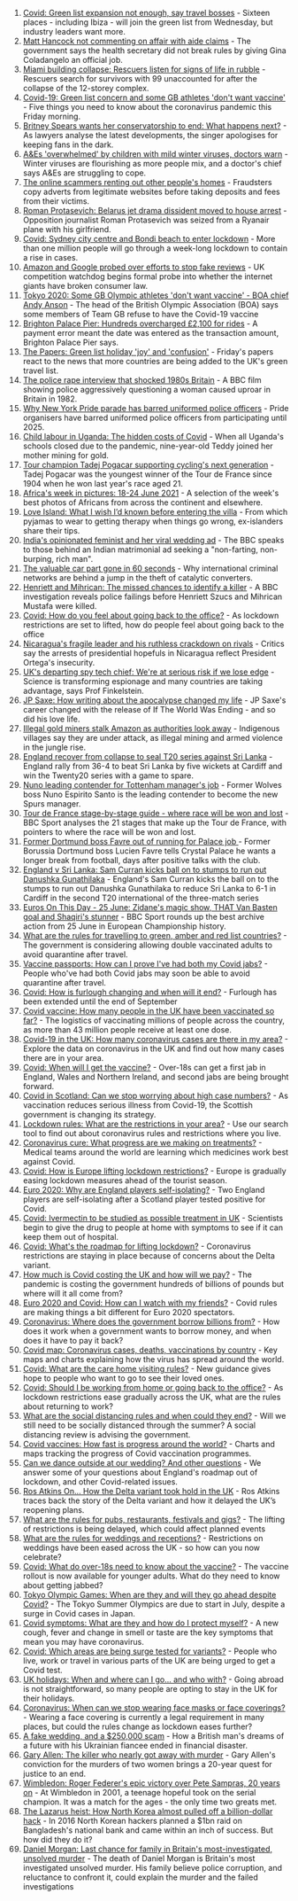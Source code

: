 1. [Covid: Green list expansion not enough, say travel bosses](https://www.bbc.co.uk/news/uk-57606348) - Sixteen places - including Ibiza - will join the green list from Wednesday, but industry leaders want more.
2. [Matt Hancock not commenting on affair with aide claims](https://www.bbc.co.uk/news/uk-politics-57608716) - The government says the health secretary did not break rules by giving Gina Coladangelo an official job.
3. [Miami building collapse: Rescuers listen for signs of life in rubble](https://www.bbc.co.uk/news/world-us-canada-57606232) - Rescuers search for survivors with 99 unaccounted for after the collapse of the 12-storey complex.
4. [Covid-19: Green list concern and some GB athletes 'don't want vaccine'](https://www.bbc.co.uk/news/uk-57594822) - Five things you need to know about the coronavirus pandemic this Friday morning.
5. [Britney Spears wants her conservatorship to end: What happens next?](https://www.bbc.co.uk/news/entertainment-arts-57608147) - As lawyers analyse the latest developments, the singer apologises for keeping fans in the dark.
6. [A&Es 'overwhelmed' by children with mild winter viruses, doctors warn](https://www.bbc.co.uk/news/health-57583733) - Winter viruses are flourishing as more people mix, and a doctor's chief says A&Es are struggling to cope.
7. [The online scammers renting out other people's homes](https://www.bbc.co.uk/news/uk-england-dorset-57599056) - Fraudsters copy adverts from legitimate websites before taking deposits and fees from their victims.
8. [Roman Protasevich: Belarus jet drama dissident moved to house arrest](https://www.bbc.co.uk/news/world-europe-57607580) - Opposition journalist Roman Protasevich was seized from a Ryanair plane with his girlfriend.
9. [Covid: Sydney city centre and Bondi beach to enter lockdown](https://www.bbc.co.uk/news/world-australia-57590969) - More than one million people will go through a week-long lockdown to contain a rise in cases.
10. [Amazon and Google probed over efforts to stop fake reviews](https://www.bbc.co.uk/news/business-57608138) - UK competition watchdog begins formal probe into whether the internet giants have broken consumer law.
11. [Tokyo 2020: Some GB Olympic athletes 'don't want vaccine' - BOA chief Andy Anson](https://www.bbc.co.uk/sport/olympics/57604425) - The head of the British Olympic Association (BOA) says some members of Team GB refuse to have the Covid-19 vaccine
12. [Brighton Palace Pier: Hundreds overcharged £2,100 for rides](https://www.bbc.co.uk/news/uk-england-sussex-57600702) - A payment error meant the date was entered as the transaction amount, Brighton Palace Pier says.
13. [The Papers: Green list holiday 'joy' and 'confusion'](https://www.bbc.co.uk/news/blogs-the-papers-57605601) - Friday's papers react to the news that more countries are being added to the UK's green travel list.
14. [The police rape interview that shocked 1980s Britain](https://www.bbc.co.uk/news/stories-57485617) - A BBC film showing police aggressively questioning a woman caused uproar in Britain in 1982.
15. [Why New York Pride parade has barred uniformed police officers](https://www.bbc.co.uk/news/world-us-canada-57601209) - Pride organisers have barred uniformed police officers from participating until 2025.
16. [Child labour in Uganda: The hidden costs of Covid](https://www.bbc.co.uk/news/world-africa-57600657) - When all Uganda's schools closed due to the pandemic, nine-year-old Teddy joined her mother mining for gold.
17. [Tour champion Tadej Pogacar supporting cycling's next generation](https://www.bbc.co.uk/news/world-europe-57605451) - Tadej Pogacar was the youngest winner of the Tour de France since 1904 when he won last year's race aged 21.
18. [Africa's week in pictures: 18-24 June 2021](https://www.bbc.co.uk/news/world-africa-57597769) - A selection of the week's best photos of Africans from across the continent and elsewhere.
19. [Love Island: What I wish I’d known before entering the villa](https://www.bbc.co.uk/news/newsbeat-57586214) - From which pyjamas to wear to getting therapy when things go wrong, ex-islanders share their tips.
20. [India's opinionated feminist and her viral wedding ad](https://www.bbc.co.uk/news/world-asia-india-57563720) - The BBC speaks to those behind an Indian matrimonial ad seeking a "non-farting, non-burping, rich man".
21. [The valuable car part gone in 60 seconds](https://www.bbc.co.uk/news/business-57542144) - Why international criminal networks are behind a jump in the theft of catalytic converters.
22. [Henriett and Mihrican: The missed chances to identify a killer](https://www.bbc.co.uk/news/uk-57597749) - A BBC investigation reveals police failings before Henriett Szucs and Mihrican Mustafa were killed.
23. [Covid: How do you feel about going back to the office?](https://www.bbc.co.uk/news/business-57427005) - As lockdown restrictions are set to lifted, how do people feel about going back to the office
24. [Nicaragua's fragile leader and his ruthless crackdown on rivals](https://www.bbc.co.uk/news/world-latin-america-57594114) - Critics say the arrests of presidential hopefuls in Nicaragua reflect President Ortega's insecurity.
25. [UK's departing spy tech chief: We're at serious risk if we lose edge](https://www.bbc.co.uk/news/uk-57517603) - Science is transforming espionage and many countries are taking advantage, says Prof Finkelstein.
26. [JP Saxe: How writing about the apocalypse changed my life](https://www.bbc.co.uk/news/entertainment-arts-57565981) - JP Saxe's career changed with the release of If The World Was Ending - and so did his love life.
27. [Illegal gold miners stalk Amazon as authorities look away](https://www.bbc.co.uk/news/world-latin-america-57157017) - Indigenous villages say they are under attack, as illegal mining and armed violence in the jungle rise.
28. [England recover from collapse to seal T20 series against Sri Lanka](https://www.bbc.co.uk/sport/cricket/57605253) - England rally from 36-4 to beat Sri Lanka by five wickets at Cardiff and win the Twenty20 series with a game to spare.
29. [Nuno leading contender for Tottenham manager's job](https://www.bbc.co.uk/sport/football/57604428) - Former Wolves boss Nuno Espirito Santo is the leading contender to become the new Spurs manager.
30. [Tour de France stage-by-stage guide - where race will be won and lost](https://www.bbc.co.uk/sport/cycling/57552417) - BBC Sport analyses the 21 stages that make up the Tour de France, with pointers to where the race will be won and lost.
31. [Former Dortmund boss Favre out of running for Palace job ](https://www.bbc.co.uk/sport/football/57607981) - Former Borussia Dortmund boss Lucien Favre tells Crystal Palace he wants a longer break from football, days after positive talks with the club.
32. [England v Sri Lanka: Sam Curran kicks ball on to stumps to run out Danushka Gunathilaka](https://www.bbc.co.uk/sport/av/cricket/57603750) - England's Sam Curran kicks the ball on to the stumps to run out Danushka Gunathilaka to reduce Sri Lanka to 6-1 in Cardiff in the second T20 international of the three-match series
33. [Euros On This Day - 25 June: Zidane's magic show, THAT Van Basten goal and Shaqiri's stunner](https://www.bbc.co.uk/sport/av/football/53173396) - BBC Sport rounds up the best archive action from 25 June in European Championship history.
34. [What are the rules for travelling to green, amber and red list countries?](https://www.bbc.co.uk/news/explainers-52544307) - The government is considering allowing double vaccinated adults to avoid quarantine after travel.
35. [Vaccine passports: How can I prove I've had both my Covid jabs?](https://www.bbc.co.uk/news/explainers-55718553) - People who've had both Covid jabs may soon be able to avoid quarantine after travel.
36. [Covid: How is furlough changing and when will it end?](https://www.bbc.co.uk/news/explainers-52135342) - Furlough has been extended until the end of September
37. [Covid vaccine: How many people in the UK have been vaccinated so far?](https://www.bbc.co.uk/news/health-55274833) - The logistics of vaccinating millions of people across the country, as more than 43 million people receive at least one dose.
38. [Covid-19 in the UK: How many coronavirus cases are there in my area?](https://www.bbc.co.uk/news/uk-51768274) - Explore the data on coronavirus in the UK and find out how many cases there are in your area.
39. [Covid: When will I get the vaccine?](https://www.bbc.co.uk/news/health-55045639) - Over-18s can get a first jab in England, Wales and Northern Ireland, and second jabs are being brought forward.
40. [Covid in Scotland: Can we stop worrying about high case numbers?](https://www.bbc.co.uk/news/uk-scotland-57581952) - As vaccination reduces serious illness from Covid-19, the Scottish government is changing its strategy.
41. [Lockdown rules: What are the restrictions in your area?](https://www.bbc.co.uk/news/uk-54373904) - Use our search tool to find out about coronavirus rules and restrictions where you live.
42. [Coronavirus cure: What progress are we making on treatments?](https://www.bbc.co.uk/news/health-52354520) - Medical teams around the world are learning which medicines work best against Covid.
43. [Covid: How is Europe lifting lockdown restrictions?](https://www.bbc.co.uk/news/explainers-53640249) - Europe is gradually easing lockdown measures ahead of the tourist season.
44. [Euro 2020: Why are England players self-isolating?](https://www.bbc.co.uk/news/explainers-57568450) - Two England players are self-isolating after a Scotland player tested positive for Covid.
45. [Covid: Ivermectin to be studied as possible treatment in UK](https://www.bbc.co.uk/news/health-57570377) - Scientists begin to give the drug to people at home with symptoms to see if it can keep them out of hospital.
46. [Covid: What's the roadmap for lifting lockdown?](https://www.bbc.co.uk/news/explainers-52530518) - Coronavirus restrictions are staying in place because of concerns about the Delta variant.
47. [How much is Covid costing the UK and how will we pay?](https://www.bbc.co.uk/news/business-52663523) - The pandemic is costing the government hundreds of billions of pounds but where will it all come from?
48. [Euro 2020 and Covid: How can I watch with my friends?](https://www.bbc.co.uk/news/uk-57386719) - Covid rules are making things a bit different for Euro 2020 spectators.
49. [Coronavirus: Where does the government borrow billions from?](https://www.bbc.co.uk/news/business-50504151) - How does it work when a government wants to borrow money, and when does it have to pay it back?
50. [Covid map: Coronavirus cases, deaths, vaccinations by country](https://www.bbc.co.uk/news/world-51235105) - Key maps and charts explaining how the virus has spread around the world.
51. [Covid: What are the care home visiting rules?](https://www.bbc.co.uk/news/explainers-53503712) - New guidance gives hope to people who want to go to see their loved ones.
52. [Covid: Should I be working from home or going back to the office?](https://www.bbc.co.uk/news/business-52567567) - As lockdown restrictions ease gradually across the UK, what are the rules about returning to work?
53. [What are the social distancing rules and when could they end?](https://www.bbc.co.uk/news/uk-51506729) - Will we still need to be socially distanced through the summer? A social distancing review is advising the government.
54. [Covid vaccines: How fast is progress around the world?](https://www.bbc.co.uk/news/world-56237778) - Charts and maps tracking the progress of Covid vaccination programmes.
55. [Can we dance outside at our wedding? And other questions](https://www.bbc.co.uk/news/world-asia-china-51176409) - We answer some of your questions about England's roadmap out of lockdown, and other Covid-related issues.
56. [Ros Atkins On… How the Delta variant took hold in the UK](https://www.bbc.co.uk/news/health-57532764) - Ros Atkins traces back the story of the Delta variant and how it delayed the UK’s reopening plans.
57. [What are the rules for pubs, restaurants, festivals and gigs?](https://www.bbc.co.uk/news/business-52977388) - The lifting of restrictions is being delayed, which could affect planned events
58. [What are the rules for weddings and receptions?](https://www.bbc.co.uk/news/explainers-52811509) - Restrictions on weddings have been eased across the UK - so how can you now celebrate?
59. [Covid: What do over-18s need to know about the vaccine?](https://www.bbc.co.uk/news/health-57273875) - The vaccine rollout is now available for younger adults. What do they need to know about getting jabbed?
60. [Tokyo Olympic Games: When are they and will they go ahead despite Covid?](https://www.bbc.co.uk/news/world-asia-57240044) - The Tokyo Summer Olympics are due to start in July, despite a surge in Covid cases in Japan.
61. [Covid symptoms: What are they and how do I protect myself?](https://www.bbc.co.uk/news/health-51048366) - A new cough, fever and change in smell or taste are the key symptoms that mean you may have coronavirus.
62. [Covid: Which areas are being surge tested for variants?](https://www.bbc.co.uk/news/explainers-54872039) - People who live, work or travel in various parts of the UK are being urged to get a Covid test.
63. [UK holidays: When and where can I go... and who with?](https://www.bbc.co.uk/news/explainers-52646738) - Going abroad is not straightforward, so many people are opting to stay in the UK for their holidays.
64. [Coronavirus: When can we stop wearing face masks or face coverings?](https://www.bbc.co.uk/news/health-51205344) - Wearing a face covering is currently a legal requirement in many places, but could the rules change as lockdown eases further?
65. [A fake wedding, and a $250,000 scam](https://www.bbc.co.uk/news/world-europe-57358241) - How a British man's dreams of a future with his Ukrainian fiancee ended in financial disaster.
66. [Gary Allen: The killer who nearly got away with murder](https://www.bbc.co.uk/news/uk-england-57331321) - Gary Allen's conviction for the murders of two women brings a 20-year quest for justice to an end.
67. [Wimbledon: Roger Federer's epic victory over Pete Sampras, 20 years on](https://www.bbc.co.uk/sport/tennis/57514035) - At Wimbledon in 2001, a teenage hopeful took on the serial champion. It was a match for the ages - the only time two greats met.
68. [The Lazarus heist: How North Korea almost pulled off a billion-dollar hack](https://www.bbc.co.uk/news/stories-57520169) - In 2016 North Korean hackers planned a $1bn raid on Bangladesh's national bank and came within an inch of success. But how did they do it?
69. [Daniel Morgan: Last chance for family in Britain's most-investigated, unsolved murder](https://www.bbc.co.uk/news/uk-57073302) - The death of Daniel Morgan is Britain's most investigated unsolved murder. His family believe police corruption, and reluctance to confront it, could explain the murder and the failed investigations
